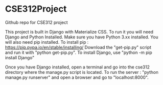 # CSE312Project
Github repo for CSE312 project

This project is built in Django with Materialize CSS.
To run it you will need Django and Python Installed.
Make sure you have Python 3.xx installed. You will also need pip installed.
To install pip : https://pip.pypa.io/en/stable/installing/
Download the "get-pip.py" script and run it with "python get-pip.py".
To install Django, use "python -m pip install Django"

Once you have Django installed, open a terminal and go into the cse312 directory where the manage.py script is located.
To run the server : "python manage.py runserver" and open a browser and go to "localhost:8000".

